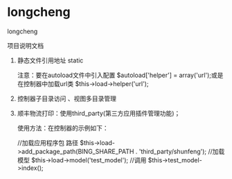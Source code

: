 # longcheng
longcheng

项目说明文档

1. 静态文件引用地址   <?php echo base_url();?>static

   注意：要在autoload文件中引入配置 $autoload['helper'] = array('url');或是在控制器中加载url类 $this->load->helper('url');


2. 控制器子目录访问 、视图多目录管理

3. 顺丰物流打印：使用third_party(第三方应用插件管理功能)；

   使用方法：在控制器的示例如下：
   
   //加载应用程序包 路径
   $this->load->add_package_path(BING_SHARE_PATH . 'third_party/shunfeng');
   //加载模型
   $this->load->model('test_model');
   //调用
   $this->test_model->index();

  
     


